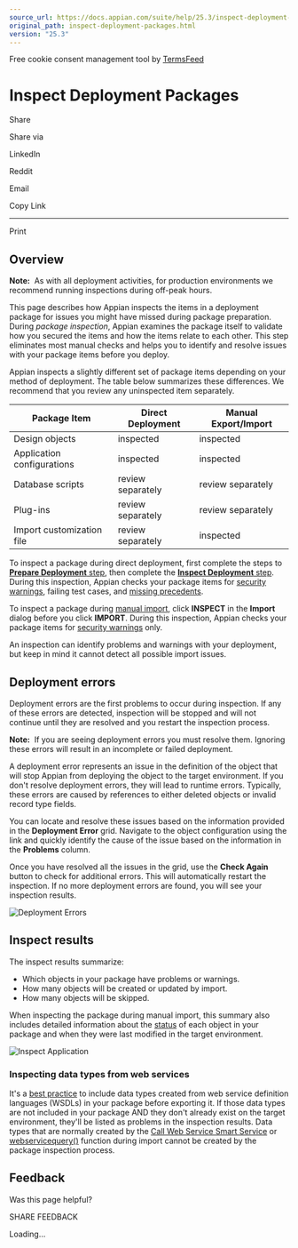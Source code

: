 ```yaml
---
source_url: https://docs.appian.com/suite/help/25.3/inspect-deployment-packages.html
original_path: inspect-deployment-packages.html
version: "25.3"
---
```


Free cookie consent management tool by [TermsFeed](https://www.termsfeed.com/)

# Inspect Deployment Packages

Share

Share via

LinkedIn

Reddit

Email

Copy Link

* * *

Print

## Overview

**Note:**  As with all deployment activities, for production environments we recommend running inspections during off-peak hours.

This page describes how Appian inspects the items in a deployment package for issues you might have missed during package preparation. During _package inspection_, Appian examines the package itself to validate how you secured the items and how the items relate to each other. This step eliminates most manual checks and helps you to identify and resolve issues with your package items before you deploy.

Appian inspects a slightly different set of package items depending on your method of deployment. The table below summarizes these differences. We recommend that you review any uninspected item separately.

| Package Item | Direct Deployment | Manual Export/Import |
| --- | --- | --- |
| Design objects | inspected | inspected |
| Application configurations | inspected | inspected |
| Database scripts | review separately | review separately |
| Plug-ins | review separately | review separately |
| Import customization file | review separately | inspected |

To inspect a package during direct deployment, first complete the steps to [**Prepare Deployment** step](Deploy_to_Target_Environments.html#prepare-the-deployment), then complete the [**Inspect Deployment** step](Deploy_to_Target_Environments.html#inspect-the-package). During this inspection, Appian checks your package items for [security warnings](object-security.html), failing test cases, and [missing precedents](application-settings.html#missing-precedents).

To inspect a package during [manual import](Deploy_to_Target_Environments.html#manually-inspect-and-import), click **INSPECT** in the **Import** dialog before you click **IMPORT**. During this inspection, Appian checks your package items for [security warnings](object-security.html) only.

An inspection can identify problems and warnings with your deployment, but keep in mind it cannot detect all possible import issues.

## Deployment errors

Deployment errors are the first problems to occur during inspection. If any of these errors are detected, inspection will be stopped and will not continue until they are resolved and you restart the inspection process.

**Note:**  If you are seeing deployment errors you must resolve them. Ignoring these errors will result in an incomplete or failed deployment.

A deployment error represents an issue in the definition of the object that will stop Appian from deploying the object to the target environment. If you don't resolve deployment errors, they will lead to runtime errors. Typically, these errors are caused by references to either deleted objects or invalid record type fields.

You can locate and resolve these issues based on the information provided in the **Deployment Error** grid. Navigate to the object configuration using the link and quickly identify the cause of the issue based on the information in the **Problems** column.

Once you have resolved all the issues in the grid, use the **Check Again** button to check for additional errors. This will automatically restart the inspection. If no more deployment errors are found, you will see your inspection results.

![Deployment Errors](images/inspect_deployment_errors.png)

## Inspect results

The inspect results summarize:

-   Which objects in your package have problems or warnings.
-   How many objects will be created or updated by import.
-   How many objects will be skipped.

When inspecting the package during manual import, this summary also includes detailed information about the [status](compare-deployment-packages.html#object-comparison-statuses) of each object in your package and when they were last modified in the target environment.

![Inspect Application](images/inspect_package.png)

### Inspecting data types from web services

It's a [best practice](Application_Deployment_Guidelines.html#custom-data-types) to include data types created from web service definition languages (WSDLs) in your package before exporting it. If those data types are not included in your package AND they don't already exist on the target environment, they'll be listed as problems in the inspection results. Data types that are normally created by the [Call Web Service Smart Service](Call_Web_Service_Smart_Service.html) or [webservicequery()](fnc_scripting_webservicequery.html) function during import cannot be created by the package inspection process.

## Feedback

Was this page helpful?

SHARE FEEDBACK

Loading...